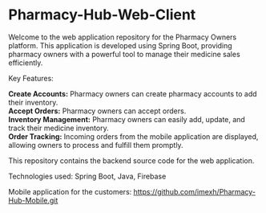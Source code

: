 # Pharmacy-Hub-Web-Client

Welcome to the web application repository for the Pharmacy Owners platform. This application is developed using Spring Boot, providing pharmacy owners with a powerful tool to manage their medicine sales efficiently.


Key Features:

**Create Accounts:** Pharmacy owners can create pharmacy accounts to add their inventory.<br>
**Accept Orders:** Pharmacy owners can accept orders.<br>
**Inventory Management:** Pharmacy owners can easily add, update, and track their medicine inventory.<br>
**Order Tracking:** Incoming orders from the mobile application are displayed, allowing owners to process and fulfill them promptly.<br>

This repository contains the backend source code for the web application. 

Technologies used: Spring Boot, Java, Firebase

Mobile application for the customers: https://github.com/imexh/Pharmacy-Hub-Mobile.git
